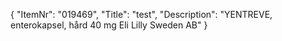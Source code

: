 {
  "ItemNr": "019469",
  "Title": "test",
  "Description": "YENTREVE, enterokapsel, hård 40 mg Eli Lilly Sweden AB"
}